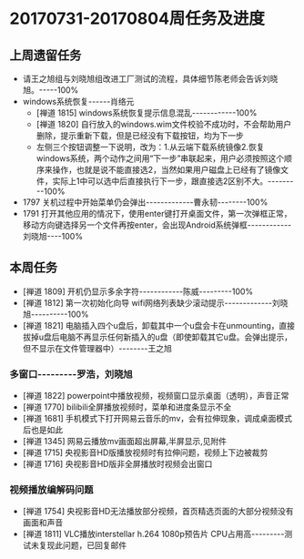 # 20170731-20170804周任务及进度

## 上周遗留任务
- 请王之旭组与刘晓旭组改进工厂测试的流程，具体细节陈老师会告诉刘晓旭。-----100%
- windows系统恢复------肖络元
  - [禅道 1815] windows系统恢复提示信息混乱------------100%
  - [禅道 1820] 自行放入的windows.wim文件校验不成功时，不会帮助用户删除，提示重新下载，但是已经没有下载按钮，均为下一步
  - 左侧三个按钮调整一下说明，改为：1.从云端下载系统镜像2.恢复windows系统，两个动作之间用“下一步”串联起来，用户必须按照这个顺序来操作，也就是说不能直接选2，当然如果用户磁盘上已经有了镜像文件，实际上1中可以选中后直接执行下一步，跟直接选2区别不大。---------100%
- 1797 关机过程中开始菜单仍会弹出-------------曹永韧--------100%
- 1791 打开其他应用的情况下，使用enter键打开桌面文件，第一次弹框正常，移动方向键选择另一个文件再按enter，会出现Android系统弹框------------刘晓旭----100%

## 本周任务
- [禅道 1809] 开机仍显示多余字符------------陈威---------100%
- [禅道 1812] 第一次初始化向导 wifi网络列表缺少滚动提示-------------刘晓旭----------100%
- [禅道 1821] 电脑插入四个u盘后，卸载其中一个u盘会卡在unmounting，直接拔掉u盘后电脑不再显示任何新插入的u盘（即使卸载其它u盘。会弹出提示，但不显示在文件管理器中）--------王之旭

### 多窗口---------罗浩，刘晓旭
- [禅道 1822] powerpoint中播放视频，视频窗口显示桌面（透明），声音正常
- [禅道 1770] bilibili全屏播放视频时，菜单和进度条显示不全
- [禅道 1681] 手机模式下打开网易云音乐的mv，会有拉伸现象，调成桌面模式后也是如此
- [禅道 1345] 网易云播放mv画面超出屏幕,半屏显示,见附件
- [禅道 1715] 央视影音HD版播放视频时有拉伸问题，视频上下边被裁剪
- [禅道 1716] 央视影音HD版非全屏播放时视频会出窗口

### 视频播放编解码问题
- [禅道 1754] 央视影音HD无法播放部分视频，首页精选页面的大部分视频没有画面和声音
- [禅道 1811] VLC播放interstellar h.264 1080p预告片 CPU占用高---------测试未复现此问题，已回复邮件
